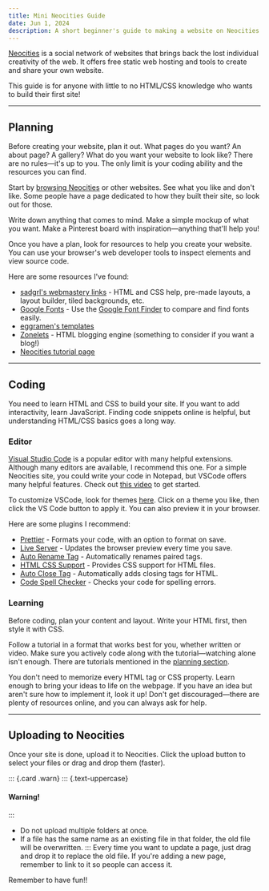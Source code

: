 ```yaml
---
title: Mini Neocities Guide
date: Jun 1, 2024
description: A short beginner's guide to making a website on Neocities.
---
```


[Neocities](https://neocities.org/) is a social network of websites that brings back the lost individual creativity of the web. It offers free static web hosting and tools to create and share your own website.

This guide is for anyone with little to no HTML/CSS knowledge who wants to build their first site!

---

## Planning

Before creating your website, plan it out. What pages do you want? An about page? A gallery? What do you want your website to look like? There are no rules—it's up to you. The only limit is your coding ability and the resources you can find.

Start by [browsing Neocities](https://neocities.org/browse) or other websites. See what you like and don't like. Some people have a page dedicated to how they built their site, so look out for those.

Write down anything that comes to mind. Make a simple mockup of what you want. Make a Pinterest board with inspiration—anything that'll help you!

Once you have a plan, look for resources to help you create your website. You can use your browser's web developer tools to inspect elements and view source code.

Here are some resources I've found:

- [sadgrl's webmastery links](https://goblin-heart.net/sadgrl/webmastery/) - HTML and CSS help, pre-made layouts, a layout builder, tiled backgrounds, etc.
- [Google Fonts](https://fonts.google.com/) - Use the [Google Font Finder](https://jmattthew.github.io/better-font-finder/better-font-finder.html) to compare and find fonts easily.
- [eggramen's templates](https://eggramen.neocities.org/code/css_testpages#templates)
- [Zonelets](https://zonelets.net/) - HTML blogging engine (something to consider if you want a blog!)
- [Neocities tutorial page](https://neocities.org/tutorials)

---

## Coding

You need to learn HTML and CSS to build your site. If you want to add interactivity, learn JavaScript. Finding code snippets online is helpful, but understanding HTML/CSS basics goes a long way.

### Editor

[Visual Studio Code](https://code.visualstudio.com/) is a popular editor with many helpful extensions. Although many editors are available, I recommend this one. For a simple Neocities site, you could write your code in Notepad, but VSCode offers many helpful features. Check out [this video](https://youtu.be/EUJlVYggR1Y?si=LoeVbRudnkp9PfEC) to get started.

To customize VSCode, look for themes [here](https://vscodethemes.com/?language=html). Click on a theme you like, then click the VS Code button to apply it. You can also preview it in your browser.

Here are some plugins I recommend:

- [Prettier](https://marketplace.visualstudio.com/items?itemName=esbenp.prettier-vscode) - Formats your code, with an option to format on save.
- [Live Server](https://marketplace.visualstudio.com/items?itemName=ritwickdey.LiveServer) - Updates the browser preview every time you save.
- [Auto Rename Tag](https://marketplace.visualstudio.com/items?itemName=formulahendry.auto-rename-tag) - Automatically renames paired tags.
- [HTML CSS Support](https://marketplace.visualstudio.com/items?itemName=ecmel.vscode-html-css) - Provides CSS support for HTML files.
- [Auto Close Tag](https://marketplace.visualstudio.com/items?itemName=formulahendry.auto-close-tag) - Automatically adds closing tags for HTML.
- [Code Spell Checker](https://marketplace.visualstudio.com/items?itemName=streetsidesoftware.code-spell-checker) - Checks your code for spelling errors.

### Learning

Before coding, plan your content and layout. Write your HTML first, then style it with CSS.

Follow a tutorial in a format that works best for you, whether written or video. Make sure you actively code along with the tutorial—watching alone isn't enough. There are tutorials mentioned in the [planning section](#planning).

You don't need to memorize every HTML tag or CSS property. Learn enough to bring your ideas to life on the webpage. If you have an idea but aren't sure how to implement it, look it up! Don't get discouraged—there are plenty of resources online, and you can always ask for help.

---

## Uploading to Neocities

Once your site is done, upload it to Neocities. Click the upload button to select your files or drag and drop them (faster).

::: {.card .warn}
::: {.text-uppercase}
#### Warning!
:::
- Do not upload multiple folders at once.
- If a file has the same name as an existing file in that folder, the old file will be overwritten.
::: 
Every time you want to update a page, just drag and drop it to replace the old file. If you're adding a new page, remember to link to it so people can access it.

Remember to have fun!!

